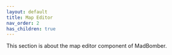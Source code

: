```yaml
---
layout: default
title: Map Editor
nav_order: 2
has_children: true
---
```


This section is about the map editor component of MadBomber.